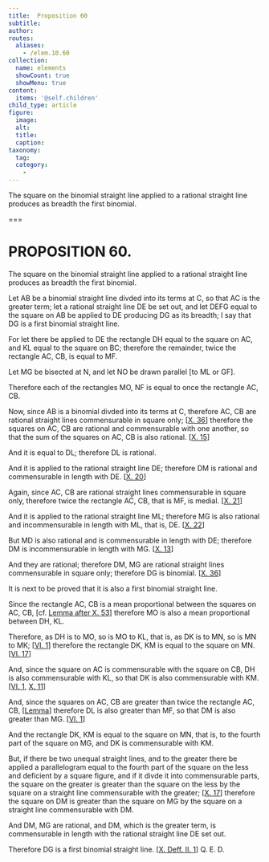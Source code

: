 ```yaml
---
title:  Proposition 60
subtitle: 
author:
routes:
  aliases:
    - /elem.10.60
collection:
  name: elements
  showCount: true
  showMenu: true
content:
  items: '@self.children'
child_type: article
figure:
  image:
  alt:
  title:
  caption:
taxonomy:
  tag:
  category:
    - 
---
```


<p><hi rend="ital">The square on the binomial straight line applied to a rational straight line produces as breadth the first binomial</hi>. </p>

===

<h1>PROPOSITION 60.</h1>
<p><span class="ital">The square on the binomial straight line applied to a rational straight line produces as breadth the first binomial</span>. </p>

<p>Let <span class="ital">AB</span> be a binomial straight line divded into its terms at <span class="ital">C</span>, so that <span class="ital">AC</span> is the greater term; let a rational straight line <span class="ital">DE</span> be set out, and let <span class="ital">DEFG</span> equal to the square on <span class="ital">AB</span> be applied to <span class="ital">DE</span> producing <span class="ital">DG</span> as its breadth; I say that <span class="ital">DG</span> is a first binomial straight line. 
      </p>

<p>For let there be applied to <span class="ital">DE</span> the rectangle <span class="ital">DH</span> equal to the square on <span class="ital">AC</span>, and <span class="ital">KL</span> equal to the square on <span class="ital">BC</span>; therefore the remainder, twice the rectangle <span class="ital">AC</span>, <span class="ital">CB</span>, is equal to <span class="ital">MF</span>. </p>

<p>Let <span class="ital">MG</span> be bisected at <span class="ital">N</span>, and let <span class="ital">NO</span> be drawn parallel [to <span class="ital">ML</span> or <span class="ital">GF</span>]. </p>

<p>Therefore each of the rectangles <span class="ital">MO</span>, <span class="ital">NF</span> is equal to once the rectangle <span class="ital">AC</span>, <span class="ital">CB</span>. </p>

<p>Now, since <span class="ital">AB</span> is a binomial divded into its terms at <span class="ital">C</span>, <pb n="133"/>therefore <span class="ital">AC</span>, <span class="ital">CB</span> are rational straight lines commensurable in square only; [<a href="/elem.10.36">X. 36</a>] therefore the squares on <span class="ital">AC</span>, <span class="ital">CB</span> are rational and commensurable with one another, so that the sum of the squares on <span class="ital">AC</span>, <span class="ital">CB</span> is also rational. [<a href="/elem.10.15">X. 15</a>] </p>

<p>And it is equal to <span class="ital">DL</span>; therefore <span class="ital">DL</span> is rational. </p>

<p>And it is applied to the rational straight line <span class="ital">DE</span>; therefore <span class="ital">DM</span> is rational and commensurable in length with <span class="ital">DE</span>. [<a href="/elem.10.20">X. 20</a>] </p>

<p>Again, since <span class="ital">AC</span>, <span class="ital">CB</span> are rational straight lines commensurable in square only, therefore twice the rectangle <span class="ital">AC</span>, <span class="ital">CB</span>, that is <span class="ital">MF</span>, is medial. [<a href="/elem.10.21">X. 21</a>] </p>

<p>And it is applied to the rational straight line <span class="ital">ML</span>; therefore <span class="ital">MG</span> is also rational and incommensurable in length with <span class="ital">ML</span>, that is, <span class="ital">DE</span>. [<a href="/elem.10.22">X. 22</a>] </p>

<p>But <span class="ital">MD</span> is also rational and is commensurable in length with <span class="ital">DE</span>; therefore <span class="ital">DM</span> is incommensurable in length with <span class="ital">MG</span>. [<a href="/elem.10.13">X. 13</a>] </p>

<p>And they are rational; therefore <span class="ital">DM</span>, <span class="ital">MG</span> are rational straight lines commensurable in square only; therefore <span class="ital">DG</span> is binomial. [<a href="/elem.10.36">X. 36</a>] </p>

<p>It is next to be proved that it is also a first binomial straight line. </p>

<p>Since the rectangle <span class="ital">AC</span>, <span class="ital">CB</span> is a mean proportional between the squares on <span class="ital">AC</span>, <span class="ital">CB</span>, [cf. <a href="/elem.10.53.l.1">Lemma after X. 53</a>] therefore <span class="ital">MO</span> is also a mean proportional between <span class="ital">DH</span>, <span class="ital">KL</span>. </p>

<p>Therefore, as <span class="ital">DH</span> is to <span class="ital">MO</span>, so is <span class="ital">MO</span> to <span class="ital">KL</span>, that is, as <span class="ital">DK</span> is to <span class="ital">MN</span>, so is <span class="ital">MN</span> to <span class="ital">MK</span>; [<a href="/elem.6.1">VI. 1</a>] therefore the rectangle <span class="ital">DK</span>, <span class="ital">KM</span> is equal to the square on <span class="ital">MN</span>. [<a href="/elem.6.17">VI. 17</a>] </p>

<p>And, since the square on <span class="ital">AC</span> is commensurable with the square on <span class="ital">CB</span>, <span class="ital">DH</span> is also commensurable with <span class="ital">KL</span>, so that <span class="ital">DK</span> is also commensurable with <span class="ital">KM</span>. [<a href="/elem.6.1">VI. 1</a>, <a href="/elem.10.11">X. 11</a>] <pb n="134"/></p>

<p>And, since the squares on <span class="ital">AC</span>, <span class="ital">CB</span> are greater than twice the rectangle <span class="ital">AC</span>, <span class="ital">CB</span>, [<a href="/elem.10.59.l.1">Lemma</a>] therefore <span class="ital">DL</span> is also greater than <span class="ital">MF</span>, so that <span class="ital">DM</span> is also greater than <span class="ital">MG</span>. [<a href="/elem.6.1">VI. 1</a>] </p>

<p>And the rectangle <span class="ital">DK</span>, <span class="ital">KM</span> is equal to the square on <span class="ital">MN</span>, that is, to the fourth part of the square on <span class="ital">MG</span>, and <span class="ital">DK</span> is commensurable with <span class="ital">KM</span>. </p>

<p>But, if there be two unequal straight lines, and to the greater there be applied a parallelogram equal to the fourth part of the square on the less and deficient by a square figure, and if it divde it into commensurable parts, the square on the greater is greater than the square on the less by the square on a straight line commensurable with the greater; [<a href="/elem.10.17">X. 17</a>] therefore the square on <span class="ital">DM</span> is greater than the square on <span class="ital">MG</span> by the square on a straight line commensurable with <span class="ital">DM</span>. </p>

<p>And <span class="ital">DM</span>, <span class="ital">MG</span> are rational, and <span class="ital">DM</span>, which is the greater term, is commensurable in length with the rational straight line <span class="ital">DE</span> set out. </p>

<p>Therefore <span class="ital">DG</span> is a first binomial straight line. [<a href="/elem.10.def.2.1">X. Deff. II. 1</a>] Q. E. D.</p>
